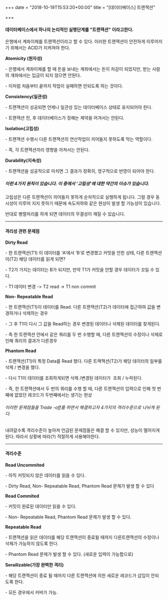 +++
date = "2018-10-19T15:53:20+00:00"
title = "[데이터베이스] 트랜잭션"

+++
#### **데이터베이스에서 하나의 논리적인 실행단계를 "트랜잭션" 이라고한다.**

은행에서 계좌이체를 트랜잭션이라고 할 수 있다. 이러한 트랜잭션이 안전하게 이루어지기 위해서는 ACID가 지켜져야 한다.

**Atomicity (원자성)**

\- 은행에서 계좌이체를 할 때 돈을 보내는 계좌에서는 돈이 차감이 되었지만, 받는 사람의 걔좌에서는 입금이 되지 않으면 안된다.

\- 이처럼 처음부터 끝까지 작업이 실패하면 안되도록 하는 것이다.

**Consistency(일관성)**

\- 트랜잭션이 성공되면 언제나 일관성 있는 데이터베이스 상태로 유지되어야 한다. 

\- 트랜잭션 전, 후 데이터베이스가 정해논 제약을 어겨서는 안된다.

**Isolation(고립성)**

\- 트랜잭션 수행시 다른 트랜잭션의 연산작업이 끼어들지 못하도록 막는 역할이다. 

\- 즉, 각 트랜잭션끼리 영향을 끼쳐서는 안된다.

**Durability(지속성)**

\- 트랜잭션을 성공적으로 마치면 그 결과가 정확히, 영구적으로 반영이 되어야 한다.

##### 이런 4가지 원칙이 있습니다. 이 중에서 ‘고립성’에 대한 약간의 이슈가 있습니다.

고립성은 다른 트랜잭션이 끼어들지 못하게 순차적으로 실행하게 됩니다. 그럴 경우 동시성이 이루어 지지 못하기 때문에 속도저하와 같은 현상이 발생 할 가능성이 있습니다.

반대로 병렬처리를 하게 되면 데이터의 무결성이 깨질 수 있습니다.

***

#### **격리성 관련 문제점**

**Dirty Read**

\- 한 트랜잭션(T1) 이 데이터를 ‘A’에서 ‘B’로 변경했고 커밋을 안한 상태, 다른 트랜잭션이(T2) 해당 데이터를 읽게 되면?

\- T2가 가지는 데이터는 B가 되지만, 만약 T1가 커밋을 안할 경우 데이터가 꼬일 수 있다.

\- T1 데이터 변경 -> T2 read -> T1 non commit

**Non- Repeatable Read**

\- 한 트랜잭션(T1)이 데이터를 Read. 다른 트랜잭션(T2)가 데이터에 접근하여 값을 변경하거나 삭제하는 경우

\- 그 후 T1이 다시 그 값을 Read하는 경우 변경된 데이터나 삭제된 데이터를 찾게된다.

\- 즉 한 트랜잭션 안에서 같은 쿼리를 두 번 수행할 때, 다른 트랜잭션의 수정이나 삭제로 인해 쿼리의 결과가 다른경우

**Phantom Read**

\- 트랜잭션(T1)이 특정 Data를 Read 했다. 다른 트랙잭션(T2)가 해당 데이터의 일부를 삭제 / 변경을 했다.

\- 다시 T1이 데이터를 조회하게되면 삭제 /변경된 데이터가  조회 / 누락된다.

\- 즉, 한 트랜잭션에서 두 번의 쿼리를 수행 할 때, 다른 트랜잭션의 입력으로 인해 첫 번째에 없었던 레코드가 두번째에서는 생기는 현상

###### 이러한 문제점들을 Trade -off를 하면서 해결하고자 4가지의 격리수준으로 나뉘게 된다.

내려갈수록 격리수준이 높아져 언급된 문제점들은 해결 할 수 있지만, 성능이 떨어지게 된다. 따라서 상황에 따라(?) 적절하게 사용해야한다.

***

#### **격리수준**

**Read Uncommited**

\- 아직 커밋되지 않은 데이터를 읽을 수 있다. 

\- Dirty Read, Non- Repeatable Read, Phantom Read 문제가 발생 할 수 있다

**Read Commited**

\- 커밋이 완료된 데이터만 읽을 수 있다. 

\- Non- Repeatable Read, Phantom Read 문제가 발생 할 수 있다. 

**Repeatable Read**

\- 트랜잭션을 읽은 데이터를 해당 트랜잭션이 종료될 때까지 다른트랜잭션의 수정이나 삭제가 가능하지 않도록 한다. 

\- Phantom Read 문제가 발생 할 수 있다. (새로운 입력이 가능함으로) 

**Serailizable(가장 완벽한 격리)** 

\- 해당 트랜잭션이 종료 될 때까지 다른 트랜잭션에 의한 새로운 레코드가 삽입이 안되도록 한다. 

\- 모든 경우에서 커버가 가능. 